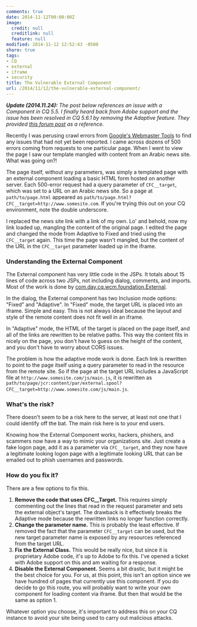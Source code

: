 ```yaml
---
comments: true
date: 2014-11-12T00:00:00Z
image:
  credit: null
  creditlink: null
  feature: null
modified: 2014-11-12 12:52:43 -0500
share: true
tags:
- CQ
- external
- iframe
- security
title: The Vulnerable External Component
url: /2014/11/12/the-vulnerable-external-component/
---
```


***Update (2014.11.24):** The post below references an issue with a Component in CQ 5.5. I finally heard back from Adobe support and the issue has been resolved in CQ 5.6.1 by removing the Adaptive feature. They provided [this forum post](http://help-forums.adobe.com/content/adobeforums/en/experience-manager-forum/adobe-experience-manager.topic.312.html/forum__75v9-hi_in_cq_5_5the.html) as a reference.*

Recently I was perusing crawl errors from [Google's Webmaster Tools](https://www.google.com/webmasters/tools/) to find any issues that had not yet been reported. I came across dozens of 500 errors coming from requests to one particular page. When I went to view the page I saw our template mangled with content from an Arabic news site. What was going on?!

The page itself, without any parameters, was simply a templated page with an external component loading a basic HTML form hosted on another server. Each 500-error request had a query parameter of `CFC__target`, which was set to a URL on an Arabic news site. So a page at `path/to/page.html` appeared as `path/to/page.html?CFC__target=http://www.somesite.com`. If you're trying this out on your CQ environment, note the double underscore.

I replaced the news site link with a link of my own. Lo' and behold, now my link loaded up, mangling the content of the original page. I edited the page and changed the mode from Adaptive to Fixed and tried using the `CFC__target` again. This time the page wasn't mangled, but the content of the URL in the `CFC__target` parameter loaded up in the iframe.

### Understanding the External Component

The External component has very little code in the JSPs. It totals about 15 lines of code across two JSPs, not including dialog, comments, and imports. Most of the work is done by [com.day.cq.wcm.foundation.External](http://docs.adobe.com/docs/en/cq/current/javadoc/com/day/cq/wcm/foundation/External.html).

In the dialog, the External component has two Inclusion mode options: "Fixed" and "Adaptive". In "Fixed" mode, the target URL is placed into an iframe. Simple and easy. This is not always ideal because the layout and style of the remote content does not fit well in an iframe. 

In "Adaptive" mode, the HTML of the target is placed on the page itself, and all of the links are rewritten to be relative paths. This way the content fits in nicely on the page, you don't have to guess on the height of the content, and you don't have to worry about CORS issues.

The problem is how the adaptive mode work is done. Each link is rewritten to point to the page itself using a query parameter to read in the resource from the remote site. So if the page at the target URL includes a JavaScript file at `http://www.somesite.com/js/main.js`, it is rewritten as `path/to/page/jcr:content/par/external.spool?CFC__target=http://www.somesite.com/js/main.js`.

### What's the risk?

There doesn't seem to be a risk here to the server, at least not one that I could identify off the bat. The main risk here is to your end users.

Knowing how the External Component works, hackers, phishers, and scammers now have a way to mimic your organizations site. Just create a fake logon page, add it as a parameter via `CFC__target`, and they now have a legitimate looking logon page with a legitimate looking URL that can be emailed out to phish usernames and passwords.

### How do you fix it?

There are a few options to fix this. 

1. **Remove the code that uses CFC__Target.** This requires simply commenting out the lines that read in the request parameter and sets the external object's target. The drawback is it effectively breaks the Adaptive mode because the rewritten links no longer function correctly.
2. **Change the parameter name.** This is probably the least effective. If removed the fact that the parameter `CFC__target` can be used, but the new target parameter name is exposed by any resources referenced from the target URL.
3. **Fix the External Class.** This would be really nice, but since it is proprietary Adobe code, it's up to Adobe to fix this. I've opened a ticket with Adobe support on this and am waiting for a response.
3. **Disable the External Component.** Seems a bit drastic, but it might be the best choice for you. For us, at this point, this isn't an option since we have hundred of pages that currently use this component. If you do decide to go this route, you will probably want to write your own component for loading content via iframe. But then that would be the same as option 1.

Whatever option you choose, it's important to address this on your CQ instance to avoid your site being used to carry out malicious attacks.
